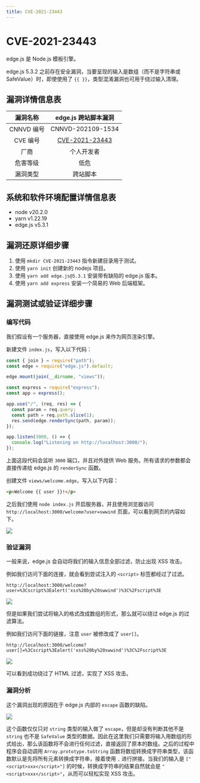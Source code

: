 ```yaml
---
title: CVE-2021-23443
---
```


# CVE-2021-23443

<vue-metadata author="swwind" time="2023-6-12"></vue-metadata>

edge.js 是 Node.js 模板引擎。

edge.js 5.3.2 之前存在安全漏洞，当要呈现的输入是数组（而不是字符串或 SafeValue）时，即使使用了 `{{ }}`，类型混淆漏洞也可用于绕过输入清理。

## 漏洞详情信息表

|  漏洞名称  |  edge.js 跨站脚本漏洞  |
| :--------: | :--------------------: |
| CNNVD 编号 |   CNNVD-202109-1534    |
|  CVE 编号  | [CVE-2021-23443][nist] |
|    厂商    |       个人开发者       |
|  危害等级  |          低危          |
|  漏洞类型  |        跨站脚本        |

## 系统和软件环境配置详情信息表

- node v20.2.0
- yarn v1.22.19
- edge.js v5.3.1

## 漏洞还原详细步骤

1. 使用 `mkdir CVE-2021-23443` 指令新建目录用于测试。
2. 使用 `yarn init` 创建新的 nodejs 项目。
3. 使用 `yarn add edge.js@5.3.1` 安装带有缺陷的 edge.js 版本。
4. 使用 `yarn add express` 安装一个简易的 Web 后端框架。

## 漏洞测试或验证详细步骤

### 编写代码

我们假设有一个服务器，直接使用 edge.js 来作为网页渲染引擎。

新建文件 `index.js`，写入以下代码：

```js
const { join } = require("path");
const edge = require("edge.js").default;

edge.mount(join(__dirname, "views"));

const express = require("express");
const app = express();

app.use("/", (req, res) => {
  const param = req.query;
  const path = req.path.slice(1);
  res.send(edge.renderSync(path, param));
});

app.listen(3000, () => {
  console.log("Listening on http://localhost:3000/");
});
```

上面这段代码会监听 `3000` 端口，并且对外提供 Web 服务。所有请求的参数都会直接传递给 edge.js 的 `renderSync` 函数。

创建文件 `views/welcome.edge`，写入以下内容：

```html
<p>Welcome {{ user }}!</p>
```

之后我们使用 `node index.js` 开启服务器，并且使用浏览器访问 `http://localhost:3000/welcome?user=swwind` 页面，可以看到网页的内容如下。

![](/assets/exploits/figure1/fig1.png)

### 验证漏洞

一般来说，edge.js 会自动将我们的输入信息全部过滤，防止出现 XSS 攻击。

例如我们访问下面的连接，就会看到尝试注入的 `<script>` 标签都经过了过滤。

```
http://localhost:3000/welcome?user=%3Cscript%3Ealert('xss%20by%20swwind')%3C%2Fscript%3E
```

![](/assets/exploits/figure1/fig2.png)

但是如果我们尝试将输入的格式改成数组的形式，那么就可以绕过 edge.js 的过滤算法。

例如我们访问下面的链接，注意 `user` 被修改成了 `user[]`。

```
http://localhost:3000/welcome?user[]=%3Cscript%3Ealert('xss%20by%20swwind')%3C%2Fscript%3E
```

![](/assets/exploits/figure1/fig3.png)

可以看到成功绕过了 HTML 过滤，实现了 XSS 攻击。

### 漏洞分析

这个漏洞出现的原因在于 edge.js 内部的 `escape` 函数的缺陷。

![](/assets/exploits/figure1/fig4.png)

这个函数仅仅只对 `string` 类型的输入做了 `escape`，但是却没有判断其他不是 `string` 也不是 `SafeValue` 类型的数据。因此在这里我们只需要将输入用数组的形式给出，那么该函数将不会进行任何过滤，直接返回了原本的数组。之后的过程中程序会自动调用 `Array.prototype.toString` 函数将数组转换成字符串类型，该函数默认是先将所有元素转换成字符串，接着使用 `,` 进行拼接。当我们的输入是 `["<script>xxx</script>"]` 的时候，转换成字符串的结果自然就会是 `"<script>xxx</script>"`，从而可以轻松实现 XSS 攻击。

[nist]: https://nvd.nist.gov/vuln/detail/CVE-2021-23443
